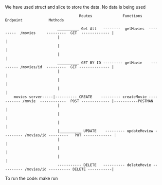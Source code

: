 We have used struct and slice to store the data.
No data is being used


                                      Routes              Functions             Endpoint            Methods

                            __________ Get All   --------  getMovies  ---------  /movies     ---------  GET  ------------- |
                            |                                                                                               |
                            |                                                                                               |
                            |                                                                                               |
                            __________ GET BY ID --------- getMovie    --------- /movies/id  ---------  GET -------------- |
                            |                                                                                               |
                            |                                                                                               |
                            |                                                                                               |
        movies server-----|---------- CREATE    --------- createMovie ----------- /movie  ------------  POST ------------- |-----------POSTMAN
                            |                                                                                               |
                            |                                                                                               |
                            |                                                                                               |
                            |__________ UPDATE    --------- updateMoview --------- /movies/id ---------   PUT ------------- |
                            |                                                                                               |
                            |                                                                                               |
                            |                                                                                               |
                            ----------- DELETE   ---------- deleteMovie ---------- /movies/id ---------- DELETE -----------|


To run the code:
make run



